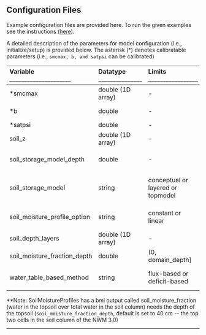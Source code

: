 ## Configuration Files
Example configuration files are provided here. To run the given examples see the instructions ([here](https://github.com/NOAA-OWP/SoilMoistureProfiles/blob/ajk/doc_update/RUN.md)).

A detailed description of the parameters for model configuration (i.e., initialize/setup) is provided below. The asterisk (*) denotes calibratable parameters (i.e., `smcmax, b, and satpsi` can be calibrated)

| Variable _____________________ | Datatype _______________ |  Limits _________________ | Units ____ | Role ___ |  Description _____________________________________________________________________|
| :-------- | :-------- | :------ | :----- | :---- |  :----------------------- |
| *smcmax | double  (1D array) | - | - | - | the maximum moisture content (i.e., porosity). Note porosity for layered-based models vary by layers |
| *b | double | - | - | - | the pore size distribution, beta exponent in Clapp-Hornberger function |
| *satpsi | double | - | - | - | saturated capillary head (saturated moisture potential) |
| soil_z | double (1D array) | - | m | - | vertical resolution of the soil moisture profile (depths from the surface) |
| soil_storage_model_depth | double | - | m | - | depth of the soil reservoir model (e.g., CFE). Note: this depth can be different from the depth of the soil moisture profile which is based on `soil_z` |
| soil_storage_model | string | conceptual or layered or topmodel | - | - | if `conceptual`, conceptual models are used for computing the soil moisture profile (e.g., CFE). If `layered`, layered-based soil moisture models are used (e.g., LGAR). If `topmodel`, topmodel's variables are used
| soil_moisture_profile_option | string | constant or linear | - | - | `constant` for layered-constant profile. `linear`  for linearly interpolated values between two consecutive layers. Needed if `soil_storage_model = layered`.
| soil_depth_layers | double (1D array) | - | - | - | Absolute depth of soil layers. Needed if `soil_storage_model = layered`.
| soil_moisture_fraction_depth | double | (0, domain_depth] | m | - | **user specified depth for the soil moisture fraction (default is 40 cm)
| water_table_based_method | string | flux-based or deficit-based | - | - | Needed if `soil_storage_model = topmodel`. `flux-based` uses an iterative scheme, and `deficit-based` uses catchment deficit to compute soil moisture profile

**Note: SoilMoistureProfiles has a bmi output called soil_moisture_fraction (water in the topsoil over total water in the soil column) needs the depth of the topsoil (`soil_moisture_fraction_depth`, default is set to 40 cm -- the top two cells in the soil column of the NWM 3.0)
_________________________________________________________________
